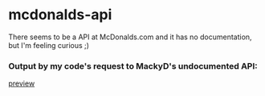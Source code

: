 # mcdonalds-api
There seems to be a API at McDonalds.com and it has no documentation, but I'm feeling curious ;) 

### Output by my code's request to MackyD's undocumented API:  
[preview](./assets/img/mcd_data.png!)
